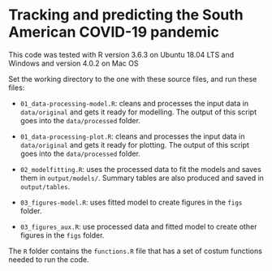 # Tracking and predicting the South American COVID-19 pandemic



This code was tested with R version 3.6.3 on Ubuntu 18.04 LTS and Windows and version 4.0.2 on Mac OS

Set the working directory to the one with these source files, and run these files:

- `01_data-processing-model.R`: cleans and processes the input data in `data/original` and gets it ready for modelling. The output of this script goes into the `data/processed` folder.

- `01_data-processing-plot.R`: cleans and processes the input data in `data/original` and gets it ready for plotting. The output of this script goes into the `data/processed` folder.

- `02_modelfitting.R`: uses the processed data to fit the models and saves them in `output/models/`. Summary tables are also produced and saved in `output/tables`.

- `03_figures-model.R`: uses fitted model to create figures in the `figs` folder.

- `03_figures_aux.R`: use processed data and fitted model to create other figures in the `figs` folder.

The `R` folder contains the `functions.R` file that has a set of costum functions needed to run the code.


